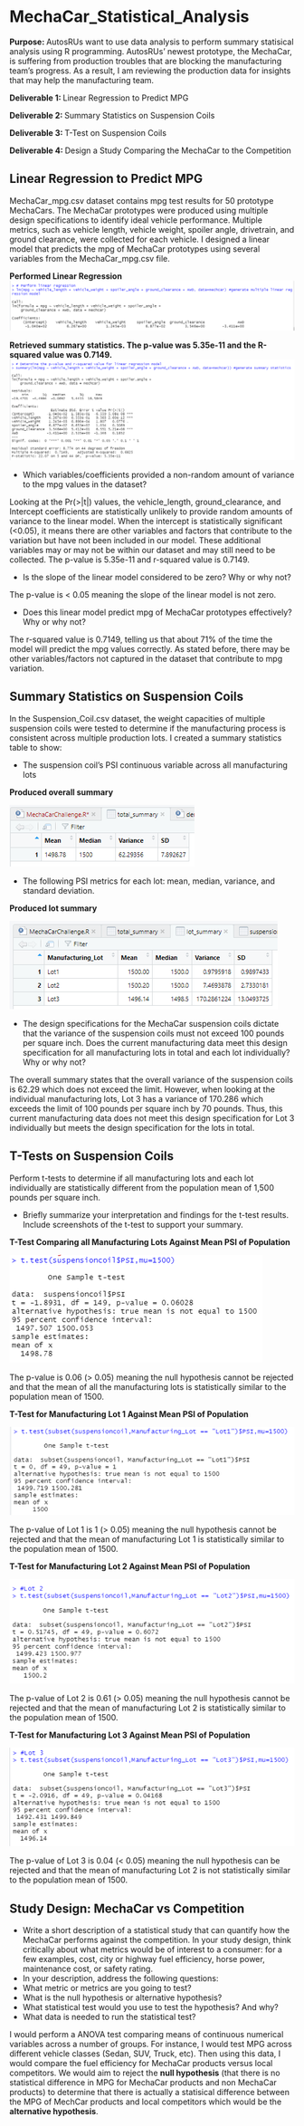 # MechaCar_Statistical_Analysis

<b> Purpose: </b>
AutosRUs want to use data analysis to perform summary statisical analysis using R programming. AutosRUs’ newest prototype, the MechaCar, is suffering from production troubles that are blocking the manufacturing team’s progress. As a result, I am reviewing the production data for insights that may help the manufacturing team.

<b> Deliverable 1: </b> Linear Regression to Predict MPG

<b> Deliverable 2: </b> Summary Statistics on Suspension Coils

<b> Deliverable 3: </b> T-Test on Suspension Coils

<b> Deliverable 4: </b> Design a Study Comparing the MechaCar to the Competition


## Linear Regression to Predict MPG

MechaCar_mpg.csv dataset contains mpg test results for 50 prototype MechaCars. The MechaCar prototypes were produced using multiple design specifications to identify ideal vehicle performance. Multiple metrics, such as vehicle length, vehicle weight, spoiler angle, drivetrain, and ground clearance, were collected for each vehicle. I designed a linear model that predicts the mpg of MechaCar prototypes using several variables from the MechaCar_mpg.csv file. 

<b> Performed Linear Regression </b>
![img1](https://github.com/Soniaprogram/MechaCar_Statistical_Analysis/blob/main/Images/del1linregress.PNG)

<b> Retrieved summary statistics. The p-value was 5.35e-11 and the R-squared value was 0.7149. </b>
![img2](https://github.com/Soniaprogram/MechaCar_Statistical_Analysis/blob/main/Images/del1summary.PNG)

* Which variables/coefficients provided a non-random amount of variance to the mpg values in the dataset?

Looking at the Pr(>|t|) values, the vehicle_length, ground_clearance, and Intercept coefficients are statistically unlikely to provide random amounts of variance to the linear model. When the intercept is statistically significant (<0.05), it means there are other variables and factors that contribute to the variation but have not been included in our model. These additional variables may or may not be within our dataset and may still need to be collected. 
The p-value is 5.35e-11 and r-squared value is 0.7149. 


* Is the slope of the linear model considered to be zero? Why or why not?

The p-value is < 0.05 meaning the slope of the linear model is not zero. 


* Does this linear model predict mpg of MechaCar prototypes effectively? Why or why not?

The r-squared value is 0.7149, telling us that about 71% of the time the model will predict the mpg values correctly. As stated before, there may be other variables/factors not captured in the dataset that contribute to mpg variation. 


## Summary Statistics on Suspension Coils

In the Suspension_Coil.csv dataset, the weight capacities of multiple suspension coils were tested to determine if the manufacturing process is consistent across multiple production lots. I created a summary statistics table to show:

* The suspension coil’s PSI continuous variable across all manufacturing lots

<b> Produced overall summary </b>

![img3](https://github.com/Soniaprogram/MechaCar_Statistical_Analysis/blob/main/Images/del2total_summary.PNG)


* The following PSI metrics for each lot: mean, median, variance, and standard deviation.

<b> Produced lot summary </b>

![img4](https://github.com/Soniaprogram/MechaCar_Statistical_Analysis/blob/main/Images/del2lot_summary.PNG)


* The design specifications for the MechaCar suspension coils dictate that the variance of the suspension coils must not exceed 100 pounds per square inch. Does the current manufacturing data meet this design specification for all manufacturing lots in total and each lot individually? Why or why not?

The overall summary states that the overall variance of the suspension coils is 62.29 which does not exceed the limit. However, when looking at the individual manufacturing lots, Lot 3 has a variance of 170.286 which exceeds the limit of 100 pounds per square inch by 70 pounds. Thus, this current manufacturing data does not meet this design specification for Lot 3 individually but meets the design specification for the lots in total. 


## T-Tests on Suspension Coils

Perform t-tests to determine if all manufacturing lots and each lot individually are statistically different from the population mean of 1,500 pounds per square inch.

* Briefly summarize your interpretation and findings for the t-test results. Include screenshots of the t-test to support your summary.

<b> T-Test Comparing all Manufacturing Lots Against Mean PSI of Population </b>

![img5](https://github.com/Soniaprogram/MechaCar_Statistical_Analysis/blob/main/Images/del3onesamplettest.PNG)

The p-value is 0.06 (> 0.05) meaning the null hypothesis cannot be rejected and that the mean of all the manufacturing lots is statistically similar to the population mean of 1500. 

<b> T-Test for Manufacturing Lot 1 Against Mean PSI of Population </b>

![img6](https://github.com/Soniaprogram/MechaCar_Statistical_Analysis/blob/main/Images/del3Lot1.PNG)

The p-value of Lot 1 is 1 (> 0.05) meaning the null hypothesis cannot be rejected and that the mean of manufacturing Lot 1 is statistically similar to the population mean of 1500. 

<b> T-Test for Manufacturing Lot 2 Against Mean PSI of Population </b>

![img7](https://github.com/Soniaprogram/MechaCar_Statistical_Analysis/blob/main/Images/del3Lot2.PNG)

The p-value of Lot 2 is 0.61 (> 0.05) meaning the null hypothesis cannot be rejected and that the mean of manufacturing Lot 2 is statistically similar to the population mean of 1500. 

<b> T-Test for Manufacturing Lot 3 Against Mean PSI of Population </b>

![img8](https://github.com/Soniaprogram/MechaCar_Statistical_Analysis/blob/main/Images/del3Lot3.PNG)

The p-value of Lot 3 is 0.04 (< 0.05) meaning the null hypothesis can be rejected and that the mean of manufacturing Lot 2 is not statistically similar to the population mean of 1500. 


## Study Design: MechaCar vs Competition

* Write a short description of a statistical study that can quantify how the MechaCar performs against the competition. In your study design, think critically about what metrics would be of interest to a consumer: for a few examples, cost, city or highway fuel efficiency, horse power, maintenance cost, or safety rating.
* In your description, address the following questions:
* What metric or metrics are you going to test?
* What is the null hypothesis or alternative hypothesis?
* What statistical test would you use to test the hypothesis? And why?
* What data is needed to run the statistical test?

I would perform a ANOVA test comparing means of continuous numerical variables across a number of groups. For instance, I would test MPG across different vehicle classes (Sedan, SUV, Truck, etc). Then using this data, I would compare the fuel efficiency for MechaCar products versus local competitors. We would aim to reject the <b>null hypothesis</b> (that there is no statistical difference in MPG for MechaCar products and non MechaCar products) to determine that there is actually a statisical difference between the MPG of MechCar products and local competitors which would be the <b>alternative hypothesis</b>.  

